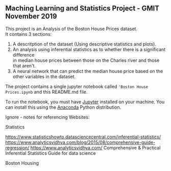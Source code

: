 
## Maching Learning and Statistics Project - GMIT November 2019

This project is an Analysis of the Boston House Prices dataset.
<br>It contains 3 sections:
  1. A descritption of the dataset (Using descriptive statistics and plots).
  2. An analysis using inferential statistics as to whether there is a significant difference <br>in median house prices between those on the Charles river and those that aren't.
  3. A neural network that can predict the median house price based on the other variables in the dataset.
  
The project contains a single jupyter notebook called `'Boston House Prices.ipynb` and this README.md file.
  
To run the notebook, you must have [Jupyter](http://jupyter.org/) installed on your machine.
You can install this using the [Anaconda](https://www.anaconda.com/) Python distribution.




Ignore - notes for referencing
Websites:

Statistics

https://www.statisticshowto.datasciencecentral.com/inferential-statistics/
https://www.analyticsvidhya.com/blog/2015/08/comprehensive-guide-regression/
https://www.analyticsvidhya.com/
Comprehensive & Practical Inferential Statistics Guide for data science

Boston Housing

